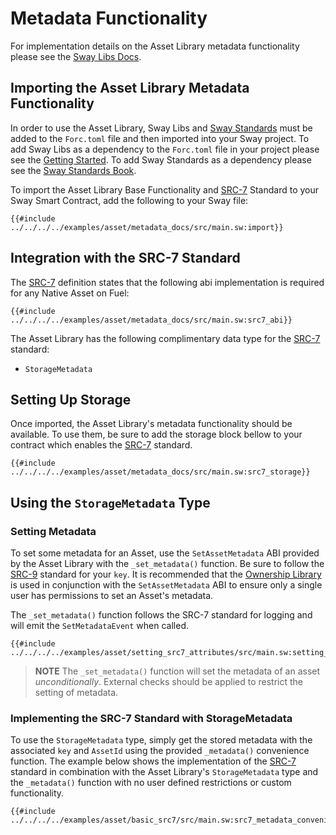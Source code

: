 # Metadata Functionality

For implementation details on the Asset Library metadata functionality please see the [Sway Libs Docs](https://fuellabs.github.io/sway-libs/master/sway_libs/asset/metadata/index.html).

## Importing the Asset Library Metadata Functionality

In order to use the Asset Library, Sway Libs and [Sway Standards](https://docs.fuel.network/docs/sway-standards/) must be added to the `Forc.toml` file and then imported into your Sway project. To add Sway Libs as a dependency to the `Forc.toml` file in your project please see the [Getting Started](../getting_started/index.md). To add Sway Standards as a dependency please see the [Sway Standards Book](https://docs.fuel.network/docs/sway-standards/#using-a-standard).

To import the Asset Library Base Functionality and [SRC-7](https://docs.fuel.network/docs/sway-standards/src-7-asset-metadata/) Standard to your Sway Smart Contract, add the following to your Sway file:

```sway
{{#include ../../../../examples/asset/metadata_docs/src/main.sw:import}}
```

## Integration with the SRC-7 Standard

The [SRC-7](https://docs.fuel.network/docs/sway-standards/src-7-asset-metadata/) definition states that the following abi implementation is required for any Native Asset on Fuel:

```sway
{{#include ../../../../examples/asset/metadata_docs/src/main.sw:src7_abi}}
```

The Asset Library has the following complimentary data type for the [SRC-7](https://docs.fuel.network/docs/sway-standards/src-7-asset-metadata/) standard:

- `StorageMetadata`

## Setting Up Storage

Once imported, the Asset Library's metadata functionality should be available. To use them, be sure to add the storage block bellow to your contract which enables the [SRC-7](https://docs.fuel.network/docs/sway-standards/src-7-asset-metadata/) standard.

```sway
{{#include ../../../../examples/asset/metadata_docs/src/main.sw:src7_storage}}
```

## Using the `StorageMetadata` Type

### Setting Metadata

To set some metadata for an Asset, use the `SetAssetMetadata` ABI provided by the Asset Library with the `_set_metadata()` function. Be sure to follow the [SRC-9](https://docs.fuel.network/docs/sway-standards/src-9-metadata-keys/) standard for your `key`. It is recommended that the [Ownership Library](../ownership/index.md) is used in conjunction with the `SetAssetMetadata` ABI to ensure only a single user has permissions to set an Asset's metadata.

The `_set_metadata()` function follows the SRC-7 standard for logging and will emit the `SetMetadataEvent` when called.

```sway
{{#include ../../../../examples/asset/setting_src7_attributes/src/main.sw:setting_src7_attributes}}
```

> **NOTE** The `_set_metadata()` function will set the metadata of an asset *unconditionally*. External checks should be applied to restrict the setting of metadata.

### Implementing the SRC-7 Standard with StorageMetadata

To use the `StorageMetadata` type, simply get the stored metadata with the associated `key` and `AssetId` using the provided `_metadata()` convenience function. The example below shows the implementation of the [SRC-7](https://docs.fuel.network/docs/sway-standards/src-7-asset-metadata/) standard in combination with the Asset Library's `StorageMetadata` type and the `_metadata()` function with no user defined restrictions or custom functionality.

```sway
{{#include ../../../../examples/asset/basic_src7/src/main.sw:src7_metadata_convenience_function}}
```
